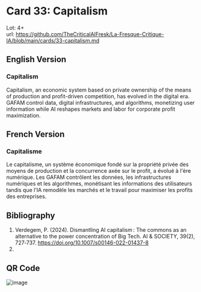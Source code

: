 # Card 33: Capitalism

Lot: 4+  
url: https://github.com/TheCriticalAIFresk/La-Fresque-Critique-IA/blob/main/cards/33-capitalism.md

## English Version

### Capitalism

Capitalism, an economic system based on private ownership of the means of production and profit-driven competition, has evolved in the digital era. GAFAM control data, digital infrastructures, and algorithms, monetizing user information while AI reshapes markets and labor for corporate profit maximization.

## French Version

### Capitalisme

Le capitalisme, un système économique fondé sur la propriété privée des moyens de production et la concurrence axée sur le profit, a évolué à l'ère numérique. Les GAFAM contrôlent les données, les infrastructures numériques et les algorithmes, monétisant les informations des utilisateurs tandis que l'IA remodèle les marchés et le travail pour maximiser les profits des entreprises.

## Bibliography

1. Verdegem, P. (2024). Dismantling AI capitalism : The commons as an alternative to the power concentration of Big Tech. AI & SOCIETY, 39(2), 727‑737. https://doi.org/10.1007/s00146-022-01437-8
2. 

## QR Code

![image](https://github.com/user-attachments/assets/5e4b3303-9188-485f-afdf-d0fb3486f828)
